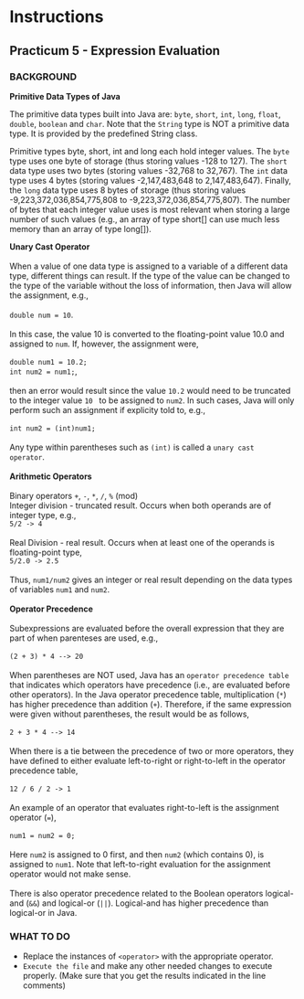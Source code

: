 # Instructions  

## Practicum 5 - Expression Evaluation<br>

### BACKGROUND<br>

**Primitive Data Types of Java**

The primitive data types built into Java are: `byte`, `short`, `int`, `long`,
`float`, `double`, `boolean` and `char`. Note that the `String` type is NOT
a primitive data type. It is provided by the predefined String class.<br>

Primitive types byte, short, int and long each hold integer values. The `byte`
type uses one byte of storage (thus storing values -128 to 127). The `short`
data type uses two bytes (storing values -32,768 to 32,767). The `int` data
type uses 4 bytes (storing values -2,147,483,648 to 2,147,483,647). Finally,
the `long` data type uses 8 bytes of storage (thus storing values -9,223,372,036,854,775,808 to -9,223,372,036,854,775,807). The number of
bytes that each integer value uses is most relevant when storing a large 
number of such values (e.g., an array of type short[] can use much less
memory than an array of type long[]).

**Unary Cast Operator**<br><br>
When a value of one data type is assigned to a variable of a different data
type, different things can result. If the type of the value can be changed 
to the type of the variable without the loss of information, then Java
will allow the assignment, e.g., <br><br>
`double num = 10`. 
<br><br>
In this case, the value 10 is converted to the 
floating-point value 10.0 and assigned to `num`. If, however, the assignment
were, <br><br>
`double num1 = 10.2;`<br>
`int num2 = num1;`, 
<br><br>
then an error would result since the value `10.2` would 
need to be truncated to the integer value `10 ` to be assigned to `num2`.
In such cases, Java will only perform such an assignment if explicity
told to, e.g.,<br><br>
`int num2 = (int)num1;`
<br><br>
Any type within parentheses such as `(int)` is called a `unary cast 
operator`.
<br><br>
**Arithmetic Operators**<br><br>
Binary operators `+`, `-`, `*`, `/`, `%` (mod)<br>
Integer division - truncated result. Occurs when both operands
are of integer type, e.g.,<br>
`5/2 -> 4`<br><br>
Real Division - real result. Occurs when at least one of the
operands is floating-point type,<br>
`5/2.0 -> 2.5`<br><br>
Thus, `num1/num2` gives an integer or real result depending
on the data types of variables `num1` and `num2`.
<br><br>
**Operator Precedence**<br><br>
Subexpressions are evaluated before the overall expression that they
are part of when parenteses are used, e.g.,
<br><br>
`(2 + 3) * 4 --> 20`
<br><br>
When parentheses are NOT used, Java has an `operator precedence table`
that indicates which operators have precedence (i.e., are evaluated
before other operators). In the Java operator precedence table, 
multiplication (`*`) has higher precedence than addition (`+`). Therefore,
if the same expression were given without parentheses, the result would be
as follows,<br><br>
`2 + 3 * 4 --> 14`<br><br>
When there is a tie between the precedence of two or more operators,
they have defined to either evaluate left-to-right or right-to-left in
the operator precedence table,<br><br>
`12 / 6 / 2 -> 1`<br><br>
An example of an operator that evaluates right-to-left is the
assignment operator (`=`),<br><br>
`num1 = num2 = 0;`
<br><br>
Here `num2` is assigned to 0 first, and then
`num2` (which contains 0), is assigned to `num1`. Note that left-to-right
evaluation for the assignment operator would not make sense.
<br><br>
There is also operator precedence related to the Boolean operators logical-and (`&&`)
and logical-or (`||`). Logical-and has higher precedence than logical-or in Java.

### WHAT TO DO<br>
- Replace the instances of `<operator>` with the appropriate operator.
- `Execute the file` and make any other needed changes to execute properly.
  (Make sure that you get the results indicated in the line comments)
